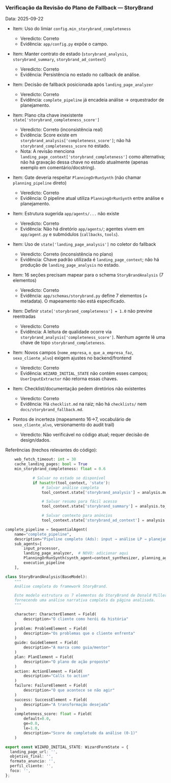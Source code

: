 ### Verificação da Revisão do Plano de Fallback — StoryBrand

Data: 2025-09-22

- Item: Uso do limiar `config.min_storybrand_completeness`
  - Veredicto: Correto
  - Evidência: `app/config.py` expõe o campo.

- Item: Manter contrato de estado (`storybrand_analysis`, `storybrand_summary`, `storybrand_ad_context`)
  - Veredicto: Correto
  - Evidência: Persistência no estado no callback de análise.

- Item: Decisão de fallback posicionada após `landing_page_analyzer`
  - Veredicto: Correto
  - Evidência: `complete_pipeline` já encadeia análise → orquestrador de planejamento.

- Item: Plano cita chave inexistente `state['storybrand_completeness_score']`
  - Veredicto: Correto (inconsistência real)
  - Evidência: Score existe em `storybrand_analysis['completeness_score']`; não há `storybrand_completeness_score` no estado.
  - Nota: A revisão menciona `landing_page_context['storybrand_completeness']` como alternativa; não há gravação dessa chave no estado atualmente (apenas exemplo em comentário/docstring).

- Item: Gate deveria respeitar `PlanningOrRunSynth` (não chamar `planning_pipeline` direto)
  - Veredicto: Correto
  - Evidência: O pipeline atual utiliza `PlanningOrRunSynth` entre análise e planejamento.

- Item: Estrutura sugerida `app/agents/...` não existe
  - Veredicto: Correto
  - Evidência: Não há diretório `app/agents/`; agentes vivem em `app/agent.py` e submódulos (`callbacks`, `tools`).

- Item: Uso de `state['landing_page_analysis']` no coletor do fallback
  - Veredicto: Correto (inconsistência no plano)
  - Evidência: Chave padrão utilizada é `landing_page_context`; não há produção de `landing_page_analysis` no estado.

- Item: 16 seções precisam mapear para o schema `StoryBrandAnalysis` (7 elementos)
  - Veredicto: Correto
  - Evidência: `app/schemas/storybrand.py` define 7 elementos (+ metadata). O mapeamento não está especificado.

- Item: Definir `state['storybrand_completeness'] = 1.0` não previne reentradas
  - Veredicto: Correto
  - Evidência: A leitura de qualidade ocorre via `storybrand_analysis['completeness_score']`. Nenhum agente lê uma chave de topo `storybrand_completeness`.

- Item: Novos campos (`nome_empresa`, `o_que_a_empresa_faz`, `sexo_cliente_alvo`) exigem ajustes no backend/frontend
  - Veredicto: Correto
  - Evidência: `WIZARD_INITIAL_STATE` não contém esses campos; `UserInputExtractor` não retorna essas chaves.

- Item: Checklist/documentação pedem diretórios não existentes
  - Veredicto: Correto
  - Evidência: Há `checklist.md` na raiz; não há `checklists/` nem `docs/storybrand_fallback.md`.

- Pontos de incerteza (mapeamento 16→7, vocabulário de `sexo_cliente_alvo`, versionamento do audit trail)
  - Veredicto: Não verificável no código atual; requer decisão de design/dados.

Referências (trechos relevantes do código):

```52:56:/Users/institutorecriare/VSCodeProjects/instagram_ads/app/config.py
    web_fetch_timeout: int = 30
    cache_landing_pages: bool = True
    min_storybrand_completeness: float = 0.6
```

```113:124:/Users/institutorecriare/VSCodeProjects/instagram_ads/app/callbacks/landing_page_callbacks.py
            # Salvar no estado se disponível
            if hasattr(tool_context, 'state'):
                # Salvar análise completa
                tool_context.state['storybrand_analysis'] = analysis.model_dump()

                # Salvar resumo para fácil acesso
                tool_context.state['storybrand_summary'] = analysis.to_summary()

                # Salvar contexto para anúncios
                tool_context.state['storybrand_ad_context'] = analysis.to_ad_context()
```

```1221:1228:/Users/institutorecriare/VSCodeProjects/instagram_ads/app/agent.py
complete_pipeline = SequentialAgent(
    name="complete_pipeline",
    description="Pipeline completo (Ads): input → análise LP → planejamento → execução → montagem → validação.",
    sub_agents=[
        input_processor,
        landing_page_analyzer,  # NOVO: adicionar aqui
        PlanningOrRunSynth(synth_agent=context_synthesizer, planning_agent=planning_pipeline),
        execution_pipeline
    ],
```

```82:116:/Users/institutorecriare/VSCodeProjects/instagram_ads/app/schemas/storybrand.py
class StoryBrandAnalysis(BaseModel):
    """
    Análise completa do framework StoryBrand.

    Este modelo estrutura os 7 elementos do StoryBrand de Donald Miller,
    fornecendo uma análise narrativa completa da página analisada.
    """

    character: CharacterElement = Field(
        description="O cliente como herói da história"
    )
    problem: ProblemElement = Field(
        description="Os problemas que o cliente enfrenta"
    )
    guide: GuideElement = Field(
        description="A marca como guia/mentor"
    )
    plan: PlanElement = Field(
        description="O plano de ação proposto"
    )
    action: ActionElement = Field(
        description="Calls to action"
    )
    failure: FailureElement = Field(
        description="O que acontece se não agir"
    )
    success: SuccessElement = Field(
        description="A transformação desejada"
    )
    completeness_score: float = Field(
        default=0.0,
        ge=0.0,
        le=1.0,
        description="Score de completude da análise (0-1)"
    )
```

```12:19:/Users/institutorecriare/VSCodeProjects/instagram_ads/frontend/src/constants/wizard.constants.ts
export const WIZARD_INITIAL_STATE: WizardFormState = {
  landing_page_url: '',
  objetivo_final: '',
  formato_anuncio: '',
  perfil_cliente: '',
  foco: '',
};
```



